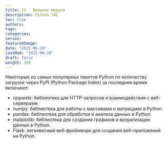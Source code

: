 ```yaml
---
title: IV - Внешние модули
description: Python 101
toc: true
authors:
tags:
categories:
series:
featuredImage:
date: "2022-06-28"
lastMod: "2022-06-28"
draft: false
weight: 350
---
```


Некоторые из самых популярных пакетов Python по количеству загрузок через PyPI (Python Package Index) за последнее время включают:

- requests: библиотека для HTTP-запросов и взаимодействия с веб-серверами.
- numpy: библиотека для работы с массивами и матрицами в Python.
- pandas: библиотека для обработки и анализа данных в Python.
- matplotlib: библиотека для создания графиков и визуализации данных в Python.
- Flask: легковесный веб-фреймворк для создания веб-приложений на Python.
